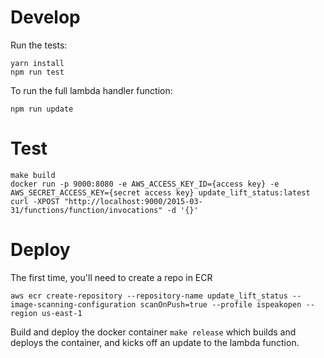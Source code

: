 # Develop

Run the tests:

```
yarn install
npm run test
```

To run the full lambda handler function:

`npm run update`

# Test

```
make build
docker run -p 9000:8080 -e AWS_ACCESS_KEY_ID={access key} -e AWS_SECRET_ACCESS_KEY={secret access key} update_lift_status:latest
curl -XPOST "http://localhost:9000/2015-03-31/functions/function/invocations" -d '{}'
```

# Deploy

The first time, you'll need to create a repo in ECR

```
aws ecr create-repository --repository-name update_lift_status --image-scanning-configuration scanOnPush=true --profile ispeakopen --region us-east-1
```

Build and deploy the docker container `make release` which builds and deploys the container, and
kicks off an update to the lambda function.
